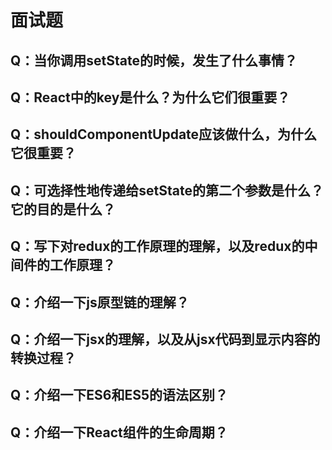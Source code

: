 # 面试题

## Q：当你调用setState的时候，发生了什么事情？

## Q：React中的key是什么？为什么它们很重要？

## Q：shouldComponentUpdate应该做什么，为什么它很重要？

## Q：可选择性地传递给setState的第二个参数是什么？它的目的是什么？

## Q：写下对redux的工作原理的理解，以及redux的中间件的工作原理？

## Q：介绍一下js原型链的理解？

## Q：介绍一下jsx的理解，以及从jsx代码到显示内容的转换过程？

## Q：介绍一下ES6和ES5的语法区别？

## Q：介绍一下React组件的生命周期？

